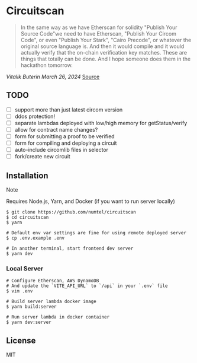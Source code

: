 # Circuitscan

> In the same way as we have Etherscan for solidity "Publish Your Source Code"we need to have Etherscan, "Publish Your Circom Code", or even "Publish Your Stark", "Cairo Precode", or whatever the original source language is. And then it would compile and it would actually verify that the on-chain verification key matches. These are things that totally can be done. And I hope someone does them in the hackathon tomorrow.

*Vitalik Buterin March 26, 2024* [Source](https://www.defideveloper.news/vitalik-ethtaipei-interview/)

## TODO

- [ ] support more than just latest circom version
- [ ] ddos protection!
- [ ] separate lambdas deployed with low/high memory for getStatus/verify
- [ ] allow for contract name changes?
- [ ] form for submitting a proof to be verified
- [ ] form for compiling and deploying a circuit
- [ ] auto-include circomlib files in selector
- [ ] fork/create new circuit

## Installation

> [!NOTE]
> Requires Node.js, Yarn, and Docker (if you want to run server locally)

```
$ git clone https://github.com/numtel/circuitscan
$ cd circuitscan
$ yarn

# Default env var settings are fine for using remote deployed server
$ cp .env.example .env

# In another terminal, start frontend dev server
$ yarn dev
```

### Local Server

```
# Configure Etherscan, AWS DynamoDB
# And update the `VITE_API_URL` to `/api` in your `.env` file
$ vim .env

# Build server lambda docker image
$ yarn build:server

# Run server lambda in docker container
$ yarn dev:server
```

## License

MIT

